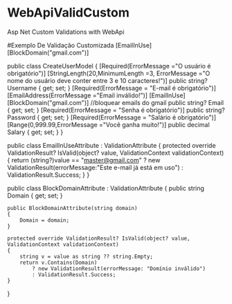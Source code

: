 # WebApiValidCustom
 Asp Net Custom Validations with WebApi


#Exemplo De Validação Customizada 
[EmailInUse]
[BlockDomain("gmail.com")] 


public class CreateUserModel
{
    [Required(ErrorMessage ="O usuário é obrigatório")]
    [StringLength(20,MinimumLength =3,
        ErrorMessage ="O nome do usuário deve conter entre 3 e 10 caracteres!")]
    public string? Username { get; set; }
    [Required(ErrorMessage = "E-mail é obrigatório")]
    [EmailAddress(ErrorMessage ="Email inválido!")]
    [EmailInUse]
    [BlockDomain("gmail.com")]  //bloquear emails do gmail
    public string? Email { get; set; }
    [Required(ErrorMessage = "Senha é obrigatório")]
    public string? Password { get; set; }
    [Required(ErrorMessage = "Salário é obrigatório")]
    [Range(0,999.99,ErrorMessage ="Você ganha muito!")]
    public decimal Salary { get; set; }
}

public class EmailInUseAttribute : ValidationAttribute
{
    protected override ValidationResult? IsValid(object? value, ValidationContext validationContext)
    {
        return (string?)value == "master@gmail.com"
            ? new ValidationResult(errorMessage:"Este e-mail já está em uso")
            : ValidationResult.Success;
    }
}

public class BlockDomainAttribute : ValidationAttribute
{
    public string Domain { get; set; }

    public BlockDomainAttribute(string domain)
    {
        Domain = domain;
    }

    protected override ValidationResult? IsValid(object? value, ValidationContext validationContext)
    {
        string v = value as string ?? string.Empty;
        return v.Contains(Domain)
            ? new ValidationResult(errorMessage: "Domínio inválido")
            : ValidationResult.Success;
    }
}
